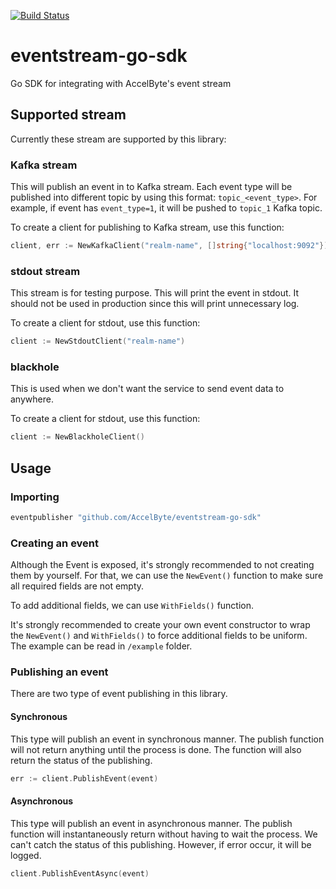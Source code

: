 [![Build Status](https://travis-ci.com/AccelByte/eventstream-go-sdk.svg?branch=master)](https://travis-ci.com/AccelByte/eventstream-go-sdk)

# eventstream-go-sdk
Go SDK for integrating with AccelByte's event stream

## Supported stream
Currently these stream are supported by this library:

### Kafka stream
This will publish an event in to Kafka stream. Each event type will be published into different topic by using this 
format: `topic_<event_type>`. For example, if event has `event_type=1`, it will be pushed to `topic_1` Kafka topic.

To create a client for publishing to Kafka stream, use this function:
```go
client, err := NewKafkaClient("realm-name", []string{"localhost:9092"})
``` 

### stdout stream
This stream is for testing purpose. This will print the event in stdout. It should not be used in production since this 
will print unnecessary log.

To create a client for stdout, use this function:
```go
client := NewStdoutClient("realm-name")
```

### blackhole
This is used when we don't want the service to send event data to anywhere.

To create a client for stdout, use this function:
```go
client := NewBlackholeClient()
```

## Usage

### Importing

```go
eventpublisher "github.com/AccelByte/eventstream-go-sdk"
```

### Creating an event

Although the Event is exposed, it's strongly recommended to not creating them by yourself. For that, we can use the 
`NewEvent()` function to make sure all required fields are not empty. 

To add additional fields, we can use `WithFields()` function. 

It's strongly recommended to create your own event constructor to wrap  the `NewEvent()` and `WithFields()` to force 
additional fields to be uniform. The example can be read in `/example` folder.

### Publishing an event
There are two type of event publishing in this library.

#### Synchronous
This type will publish an event in synchronous manner. The publish function will not return anything until the process
is done. The function will also return the status of the publishing.

```go
err := client.PublishEvent(event)
```

#### Asynchronous
This type will publish an event in asynchronous manner. The publish function will instantaneously return without having 
to wait the process. We can't catch the status of this publishing. However, if error occur, it will be logged. 

```go
client.PublishEventAsync(event)
```
